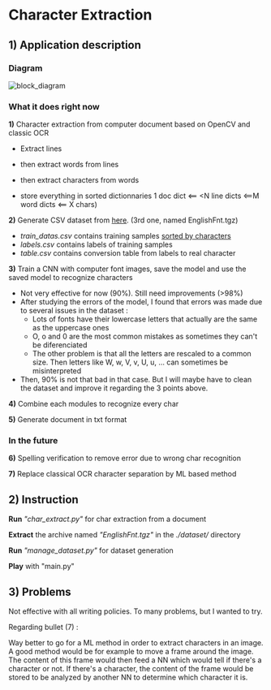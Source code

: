 # Character Extraction

## 1) Application description

### Diagram  

![block_diagram](/home/infected/Git/Characters-Extraction/block_diagram.png)

### What it does right now
**1)** Character extraction from computer document based on OpenCV and classic OCR

- Extract lines

- then extract words from lines

- then extract characters from words

- store everything in sorted dictionnaries 1 doc dict <== <N line dicts <==M word dicts <== X chars)

  

**2)** Generate CSV dataset from [here](http://www.ee.surrey.ac.uk/CVSSP/demos/chars74k/). (3rd one, named EnglishFnt.tgz)

- *train_datas.csv* contains training samples <u>sorted by characters</u>
- *labels.csv* contains labels of training samples
- *table.csv* contains conversion table from labels to real character



**3)** Train a CNN with computer font images, save the model and use the saved model to recognize characters

- Not very effective for now (90%). Still need improvements (>98%)
- After studying the errors of the model, I found that errors was made due to several issues in the dataset :
  - Lots of fonts have their lowercase letters that actually are the same as the uppercase ones
  - O, o and 0 are the most common mistakes as sometimes they can't be diferenciated
  - The other problem is that all the letters are rescaled to a common size. Then letters like W, w, V, v, U, u, ... can sometimes be misinterpreted
- Then, 90% is not that bad in that case. But I will maybe have to clean the dataset and improve it regarding the 3 points above.

**4)** Combine each modules to recognize every char

**5)** Generate document in txt format

### In the future

**6)** Spelling verification to remove error due to wrong char recognition

**7)** Replace classical OCR character separation by ML based method



## 2) Instruction
**Run** *"char_extract.py"* for char extraction from a document

**Extract** the archive named *"EnglishFnt.tgz"* in the *./dataset/* directory

**Run** *"manage_dataset.py"* for dataset generation

**Play** with "main.py"


## 3) Problems

Not effective with all writing policies.
To many problems, but I wanted to try.

Regarding bullet (7) :

Way better to go for a ML method in order to extract characters in an image. 
A good method would be for example to move a frame around the image. 
The content of this frame would then feed a NN which would tell if there's a character or not.
If there's a character, the content of the frame would be stored to be analyzed by another NN to determine which character it is.

